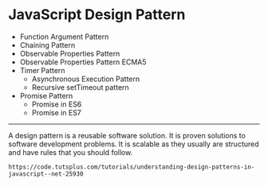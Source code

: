 # JavaScript Design Pattern

* Function Argument Pattern
* Chaining Pattern
* Observable Properties Pattern
* Observable Properties Pattern ECMA5
* Timer Pattern
    * Asynchronous Execution Pattern
    * Recursive setTimeout pattern
* Promise Pattern
    * Promise in ES6
    * Promise in ES7
    
    
--------------------
A design pattern is a reusable software solution. It is proven solutions to software development problems. It is scalable as they usually are structured and have rules that you should follow.


    
    https://code.tutsplus.com/tutorials/understanding-design-patterns-in-javascript--net-25930